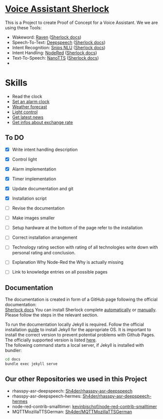 # [Voice Assistant Sherlock](https://ip-team4.intia.de)
This is a Project to create Proof of Concept for a Voice Assistant. 
We we are using these Tools:
- Wakeword:  [Raven](https://github.com/rhasspy/rhasspy-wake-raven) ([Sherlock docs](https://ip-team4.intia.de/pages/knowledge/wake-word))
- Speech-To-Text: [Deepspeech](https://github.com/mozilla/DeepSpeech) ([Sherlock docs](https://ip-team4.intia.de/pages/knowledge/deepspeech))
- Intent Recognition: [Snips NLU](https://github.com/snipsco/snips-nlu) ([Sherlock docs](https://ip-team4.intia.de/pages/knowledge/intent-recognition))
- Intent Handling: [NodeRed](https://nodered.org/) ([Sherlock docs](https://ip-team4.intia.de/pages/knowledge/node-red))
- Text-To-Speech: [NanoTTS](https://github.com/gmn/nanotts) ([Sherlock docs](https://ip-team4.intia.de/pages/knowledge/tts/nano-tts))
- 
# Skills
- Read the clock
- [Set an alarm clock](https://ip-team4.intia.de/pages/skills/alarm/)
- [Weather forecast](https://ip-team4.intia.de/pages/skills/weather-forecast)
- [Light control](https://ip-team4.intia.de/pages/skills/light-control)
- [Get latest news](https://ip-team4.intia.de/pages/skills/news/)
- [Get infos about exchange rate](https://ip-team4.intia.de/pages/skills/exchange-rate)

## To DO
- [X] Write intent handling description
- [X] Control light
- [X] Alarm implementation
- [X] Timer implementation
- [X] Update documentation and git
- [X] Installation script
- [ ] Revise the documentation
- [ ] Make images smaller
- [ ] Setup hardware at the bottom of the page refer to the installation
- [ ] Correct installation arrangement
- [ ] Technology rating section with rating of all technologies write down with personal rating and conclusion.
- [ ] Explanation Why Node-Red the Why is actually missing
- [ ] Link to knowledge entries on all possible pages


## Documentation
The documentation is created in form of a GitHub page following the official documentation:  
[Sherlock docs](https://ip-team4.intia.de)
You can install Sherlock complete [automatically](https://ip-team4.intia.de/pages/installation/auto-install-script/auto-installation.html) 
or [manually](https://ip-team4.intia.de/pages/installation/manual/setup-software.html). Please follow the steps in the relevant section.

To run the documentation locally Jekyll is required. Follow the official installation [guide](https://jekyllrb.com/docs/installation/) to install Jekyll for the appropriate OS. It is important to install the correct version to prevent potential problems with Github Pages. The officially supported version is listed [here](https://pages.github.com/versions/).  
The following command starts a local server, if Jekyll is installed with bundler:
```bash 
cd docs
bundle exec jekyll serve
```

## Our other Repositories we used in this Project
- rhasspy-asr-deepspeech: [Sh4der/rhasspy-asr-deepspeech](https://github.com/Sh4der/rhasspy-asr-deepspeech)
- rhasspy-asr-deepspeech-hermes: [Sh4der/rhasspy-asr-deepspeech-hermes](https://github.com/Sh4der/rhasspy-asr-deepspeech-hermes)
- node-red-contrib-smalltimer: [kevinbischof/node-red-contrib-smalltimer](https://github.com/kevinbischof/node-red-contrib-smalltimer)
- MQTTMozillaTTSGerman: [Sh4der/MQTTMozillaTTSGerman](https://github.com/Sh4der/MQTTMozillaTTSGerman)